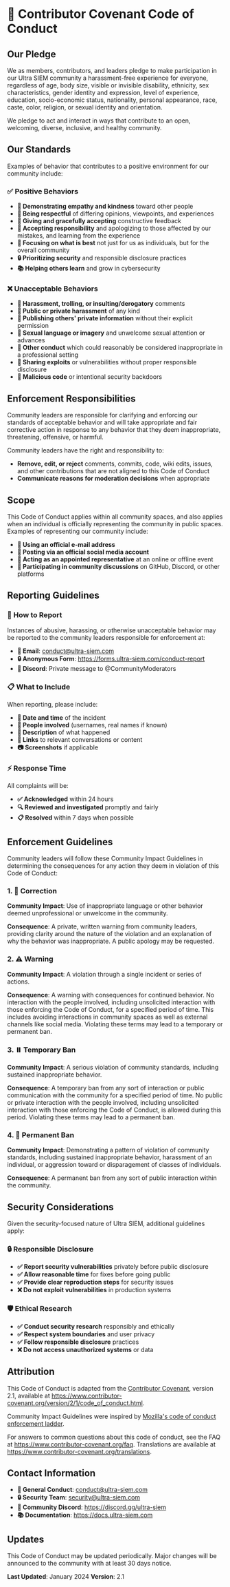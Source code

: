 # 🤝 **Contributor Covenant Code of Conduct**

## **Our Pledge**

We as members, contributors, and leaders pledge to make participation in our Ultra SIEM community a harassment-free experience for everyone, regardless of age, body size, visible or invisible disability, ethnicity, sex characteristics, gender identity and expression, level of experience, education, socio-economic status, nationality, personal appearance, race, caste, color, religion, or sexual identity and orientation.

We pledge to act and interact in ways that contribute to an open, welcoming, diverse, inclusive, and healthy community.

## **Our Standards**

Examples of behavior that contributes to a positive environment for our community include:

### **✅ Positive Behaviors**

- **🤝 Demonstrating empathy and kindness** toward other people
- **🎯 Being respectful** of differing opinions, viewpoints, and experiences
- **📝 Giving and gracefully accepting** constructive feedback
- **🙏 Accepting responsibility** and apologizing to those affected by our mistakes, and learning from the experience
- **🌟 Focusing on what is best** not just for us as individuals, but for the overall community
- **🔒 Prioritizing security** and responsible disclosure practices
- **📚 Helping others learn** and grow in cybersecurity

### **❌ Unacceptable Behaviors**

- **🚫 Harassment, trolling, or insulting/derogatory** comments
- **🚫 Public or private harassment** of any kind
- **🚫 Publishing others' private information** without their explicit permission
- **🚫 Sexual language or imagery** and unwelcome sexual attention or advances
- **🚫 Other conduct** which could reasonably be considered inappropriate in a professional setting
- **🚫 Sharing exploits** or vulnerabilities without proper responsible disclosure
- **🚫 Malicious code** or intentional security backdoors

## **Enforcement Responsibilities**

Community leaders are responsible for clarifying and enforcing our standards of acceptable behavior and will take appropriate and fair corrective action in response to any behavior that they deem inappropriate, threatening, offensive, or harmful.

Community leaders have the right and responsibility to:

- **Remove, edit, or reject** comments, commits, code, wiki edits, issues, and other contributions that are not aligned to this Code of Conduct
- **Communicate reasons for moderation decisions** when appropriate

## **Scope**

This Code of Conduct applies within all community spaces, and also applies when an individual is officially representing the community in public spaces. Examples of representing our community include:

- **📧 Using an official e-mail address**
- **📱 Posting via an official social media account**
- **🎤 Acting as an appointed representative** at an online or offline event
- **💬 Participating in community discussions** on GitHub, Discord, or other platforms

## **Reporting Guidelines**

### **🚨 How to Report**

Instances of abusive, harassing, or otherwise unacceptable behavior may be reported to the community leaders responsible for enforcement at:

- **📧 Email**: conduct@ultra-siem.com
- **🔒 Anonymous Form**: https://forms.ultra-siem.com/conduct-report
- **💬 Discord**: Private message to @CommunityModerators

### **📋 What to Include**

When reporting, please include:

- **📅 Date and time** of the incident
- **👥 People involved** (usernames, real names if known)
- **📝 Description** of what happened
- **🔗 Links** to relevant conversations or content
- **📷 Screenshots** if applicable

### **⚡ Response Time**

All complaints will be:

- **✅ Acknowledged** within 24 hours
- **🔍 Reviewed and investigated** promptly and fairly
- **📋 Resolved** within 7 days when possible

## **Enforcement Guidelines**

Community leaders will follow these Community Impact Guidelines in determining the consequences for any action they deem in violation of this Code of Conduct:

### **1. 🔔 Correction**

**Community Impact**: Use of inappropriate language or other behavior deemed unprofessional or unwelcome in the community.

**Consequence**: A private, written warning from community leaders, providing clarity around the nature of the violation and an explanation of why the behavior was inappropriate. A public apology may be requested.

### **2. ⚠️ Warning**

**Community Impact**: A violation through a single incident or series of actions.

**Consequence**: A warning with consequences for continued behavior. No interaction with the people involved, including unsolicited interaction with those enforcing the Code of Conduct, for a specified period of time. This includes avoiding interactions in community spaces as well as external channels like social media. Violating these terms may lead to a temporary or permanent ban.

### **3. ⏸️ Temporary Ban**

**Community Impact**: A serious violation of community standards, including sustained inappropriate behavior.

**Consequence**: A temporary ban from any sort of interaction or public communication with the community for a specified period of time. No public or private interaction with the people involved, including unsolicited interaction with those enforcing the Code of Conduct, is allowed during this period. Violating these terms may lead to a permanent ban.

### **4. 🚫 Permanent Ban**

**Community Impact**: Demonstrating a pattern of violation of community standards, including sustained inappropriate behavior, harassment of an individual, or aggression toward or disparagement of classes of individuals.

**Consequence**: A permanent ban from any sort of public interaction within the community.

## **Security Considerations**

Given the security-focused nature of Ultra SIEM, additional guidelines apply:

### **🔒 Responsible Disclosure**

- **✅ Report security vulnerabilities** privately before public disclosure
- **✅ Allow reasonable time** for fixes before going public
- **✅ Provide clear reproduction steps** for security issues
- **❌ Do not exploit vulnerabilities** in production systems

### **🛡️ Ethical Research**

- **✅ Conduct security research** responsibly and ethically
- **✅ Respect system boundaries** and user privacy
- **✅ Follow responsible disclosure** practices
- **❌ Do not access unauthorized systems** or data

## **Attribution**

This Code of Conduct is adapted from the [Contributor Covenant](https://www.contributor-covenant.org), version 2.1, available at https://www.contributor-covenant.org/version/2/1/code_of_conduct.html.

Community Impact Guidelines were inspired by [Mozilla's code of conduct enforcement ladder](https://github.com/mozilla/diversity).

For answers to common questions about this code of conduct, see the FAQ at https://www.contributor-covenant.org/faq. Translations are available at https://www.contributor-covenant.org/translations.

## **Contact Information**

- **📧 General Conduct**: conduct@ultra-siem.com
- **🔒 Security Team**: security@ultra-siem.com
- **💬 Community Discord**: https://discord.gg/ultra-siem
- **📚 Documentation**: https://docs.ultra-siem.com

## **Updates**

This Code of Conduct may be updated periodically. Major changes will be announced to the community with at least 30 days notice.

**Last Updated**: January 2024
**Version**: 2.1
